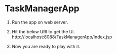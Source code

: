 # TaskManagerApp

1. Run the app on web server.

2. Hit the below URI to get the UI.
	http://localhost:8088/TaskManagerApp/index.jsp
3. Now you are ready to play with it.